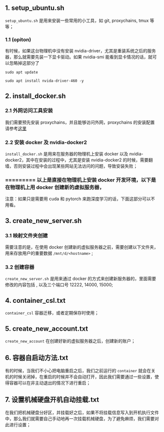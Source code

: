 ## 1. setup_ubuntu.sh
`setup_ubuntu.sh` 是用来安装一些常用的小工具，如 git, proxychains, tmux 等等；
### 1.1 (opiton)
有时候，如果这台物理机中没有安装 nvidia-driver，尤其是重装系统之后的服务器，那么就需要先装一下显卡驱动。如果 nvidia-smi 能看到显卡情况的话，就可以忽略掉这部分了
```
sudo apt update
```
```
sudo apt install nvida-driver-460 -y
```

## 2. install_docker.sh 
### 2.1 外网访问工具安装
我们需要预先安装 proxychains，并且能够访问外网，proxychains 的安装配置请参考[这里](https://github.com/Sebastian-Ma-67/envs/issues/2)
### 2.2 安装 docker 及 nvidia-docker2
`install_docker.sh` 是用来在服务器的物理机上安装 docker 以及 nvidia-docker2，其中在安装的过程中，尤其是安装 nvidia-docker2 的时候，需要翻墙，否则安装过程中会出现某些网站无法访问的问题，导致安装失败；


### ========= 以上是直接在物理机上安装 docker 开发环境，以下是在物理机上用 docker 创建新的虚拟服务器，
注意：如果只是需要用 cuda 和 pytorch 来跑深度学习的话，下面这部分可以不用看。
## 3. create_new_server.sh
### 3.1 映射文件夹创建
需要注意的是，在使用 docker 创建新的虚拟服务器之前，需要创建以下文件夹，用来存放用户的重要数据 `/mnt/d/<hostname>` ;
### 3.2 创建容器
`create_new_server.sh` 是用来通过 docker 的方式来创建新服务器的，里面需要修改的内容包括 <username>, 以及三个端口号 12222, 14000, 15000;

## 4. container_csl.txt
`container_csl` 容器迁移，或者定期保存时使用；
## 5. create_new_account.txt
`create_new_account` 在创建好新的虚拟服务器之后，创建新的账户；
## 6. 容器自启动方法.txt
有的时候，当我们不小心把电脑重启之后，我们之前运行的 `container` 就会在关机的时候关闭掉，在重启的时候并不会自动打开，因此我们需要通过一些设置，使得容器可以在非主动退出的情况下进行重启；
## 7. 设置机械硬盘开机自动挂载.txt
在我们把机械硬盘分好区，并挂载好之后，如果不将挂载信息写入到开机执行文件中，那么我们就需要自己手动地再一次挂载机械硬盘，为了避免麻烦，我们需要对此进行设置；
